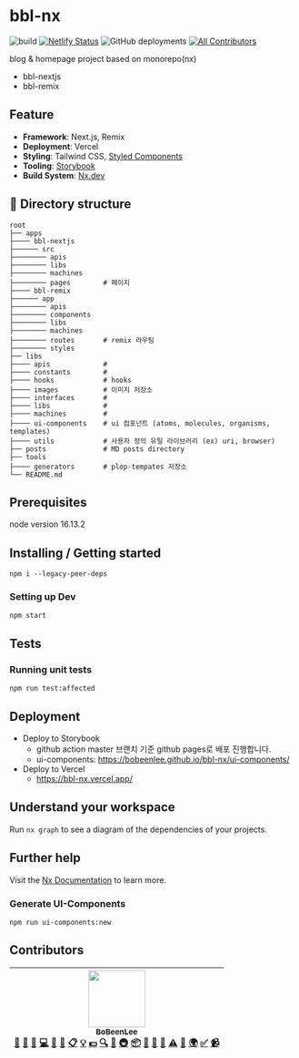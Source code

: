 # bbl-nx

![build](https://github.com/BoBeenLee/bbl-nx/actions/workflows/ci-cd.yml/badge.svg)
[![Netlify Status](https://api.netlify.com/api/v1/badges/9df06975-e9cf-4761-bf57-48f6f970c96b/deploy-status)](https://app.netlify.com/sites/bbl/deploys)
![GitHub deployments](https://img.shields.io/github/deployments/BoBeenLee/bbl-nx/production?label=vercel&logo=vercel&logoColor=white)
[![All Contributors](https://img.shields.io/badge/all_contributors-1-orange.svg?style=flat-square)](#contributors)

blog & homepage project based on monorepo(nx)

- bbl-nextjs
- bbl-remix

## Feature

- **Framework**: Next.js, Remix
- **Deployment**: Vercel
- **Styling**: Tailwind CSS, [Styled Components](https://github.com/styled-components/styled-components)
- **Tooling**: [Storybook](https://github.com/storybooks/storybook)
- **Build System**: [Nx.dev](https://nx.dev/)

## 📂 Directory structure

    root
    ├── apps
    ├──── bbl-nextjs
    ├────── src
    ├──────── apis
    ├──────── libs
    ├──────── machines
    ├──────── pages        # 페이지
    ├──── bbl-remix
    ├────── app
    ├──────── apis
    ├──────── components
    ├──────── libs
    ├──────── machines
    ├──────── routes       # remix 라우팅
    ├──────── styles
    ├── libs
    ├──── apis             #
    ├──── constants        #
    ├──── hooks            # hooks
    ├──── images           # 이미지 저장소
    ├──── interfaces       #
    ├──── libs             #
    ├──── machines         #
    ├──── ui-components    # ui 컴포넌트 (atoms, molecules, organisms, templates)
    ├──── utils            # 사용자 정의 유틸 라이브러리 (ex) uri, browser)
    ├── posts              # MD posts directory
    ├── tools
    ├──── generators       # plop-tempates 저장소
    └── README.md

## Prerequisites

node version 16.13.2

## Installing / Getting started

```shell
npm i --legacy-peer-deps
```

### Setting up Dev

```shell
npm start
```

## Tests

### Running unit tests

```shell
npm run test:affected
```

## Deployment

- Deploy to Storybook
  - github action master 브랜치 기준 github pages로 배포 진행합니다.
  - ui-components: https://bobeenlee.github.io/bbl-nx/ui-components/
- Deploy to Vercel
  - https://bbl-nx.vercel.app/

## Understand your workspace

Run `nx graph` to see a diagram of the dependencies of your projects.

## Further help

Visit the [Nx Documentation](https://nx.dev) to learn more.

### Generate UI-Components

```
npm run ui-components:new
```

## Contributors

<!-- ALL-CONTRIBUTORS-LIST:START - Do not remove or modify this section -->
<!-- prettier-ignore -->
| [<img src="https://avatars0.githubusercontent.com/u/1489321?v=4" width="100px;"/><br /><sub><b>BoBeenLee</b></sub>](https://bbl.netlify.com/)<br />[💬](#question-BoBinLee "Answering Questions") [📝](#blog-BoBinLee "Blogposts") [🐛](https://github.com/BoBinLee/asking-price/issues?q=author%3ABoBinLee "Bug reports") [💻](https://github.com/BoBinLee/asking-price/commits?author=BoBinLee "Code") [🎨](#design-BoBinLee "Design") [📖](https://github.com/BoBinLee/asking-price/commits?author=BoBinLee "Documentation") [📋](#eventOrganizing-BoBinLee "Event Organizing") [💡](#example-BoBinLee "Examples") [💵](#financial-BoBinLee "Financial") [🔍](#fundingFinding-BoBinLee "Funding Finding") [🤔](#ideas-BoBinLee "Ideas, Planning, & Feedback") [🚇](#infra-BoBinLee "Infrastructure (Hosting, Build-Tools, etc)") [📦](#platform-BoBinLee "Packaging/porting to new platform") [🔌](#plugin-BoBinLee "Plugin/utility libraries") [👀](#review-BoBinLee "Reviewed Pull Requests") [📢](#talk-BoBinLee "Talks") [⚠️](https://github.com/BoBinLee/asking-price/commits?author=BoBinLee "Tests") [🔧](#tool-BoBinLee "Tools") [🌍](#translation-BoBinLee "Translation") [✅](#tutorial-BoBinLee "Tutorials") [📹](#video-BoBinLee "Videos") |
| :---: |

<!-- ALL-CONTRIBUTORS-LIST:END -->
